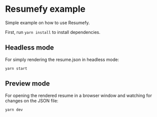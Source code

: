 # Resumefy example

Simple example on how to use Resumefy.

First, run `yarn install` to install dependencies.

## Headless mode

For simply rendering the resume.json in headless mode:

```shell
yarn start
```

## Preview mode

For opening the rendered resume in a browser window and watching for changes on the JSON file:

```shell
yarn dev
```

